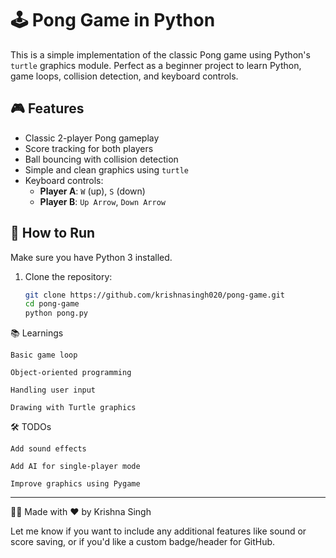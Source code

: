 # 🕹️ Pong Game in Python

This is a simple implementation of the classic Pong game using Python's `turtle` graphics module. Perfect as a beginner project to learn Python, game loops, collision detection, and keyboard controls.

## 🎮 Features

- Classic 2-player Pong gameplay
- Score tracking for both players
- Ball bouncing with collision detection
- Simple and clean graphics using `turtle`
- Keyboard controls:
  - **Player A**: `W` (up), `S` (down)
  - **Player B**: `Up Arrow`, `Down Arrow`

## 🚀 How to Run

Make sure you have Python 3 installed.

1. Clone the repository:

   ```bash
   git clone https://github.com/krishnasingh020/pong-game.git
   cd pong-game
   python pong.py


📚 Learnings

    Basic game loop

    Object-oriented programming

    Handling user input

    Drawing with Turtle graphics

🛠️ TODOs

    Add sound effects

    Add AI for single-player mode

    Improve graphics using Pygame



---
👨‍💻 Made with ❤️ by Krishna Singh

Let me know if you want to include any additional features like sound or score saving, or if you'd like a custom badge/header for GitHub.

